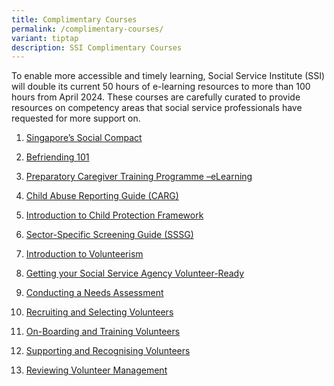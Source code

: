 ```yaml
---
title: Complimentary Courses
permalink: /complimentary-courses/
variant: tiptap
description: SSI Complimentary Courses
---
```

<p>To enable more accessible and timely learning, Social Service Institute
(SSI) will double its current 50 hours of e-learning resources to more
than 100 hours from April 2024. These courses are carefully curated to
provide resources on competency areas that social service professionals
have requested for more support on.</p>
<ol data-tight="true" class="tight">
<li>
<p><a href="https://iltms.ssi.gov.sg/registration/schedule?coursecode=SCRS400" rel="noopener noreferrer nofollow" target="_blank">Singapore’s Social Compact</a>
</p>
</li>
<li>
<p><a href="https://iltms.ssi.gov.sg/registration/schedule?coursecode=SSI0035" rel="noopener noreferrer nofollow" target="_blank">Befriending 101</a>
</p>
</li>
<li>
<p><a href="https://iltms.ssi.gov.sg/registration/schedule?coursecode=SSI0002" rel="noopener noreferrer nofollow" target="_blank">Preparatory Caregiver Training Programme –eLearning</a>
</p>
</li>
<li>
<p><a href="https://iltms.ssi.gov.sg/registration/schedule?coursecode=SCYF434" rel="noopener noreferrer nofollow" target="_blank">Child Abuse Reporting Guide (CARG)</a>
</p>
</li>
<li>
<p><a href="https://iltms.ssi.gov.sg/registration/schedule?coursecode=SCYF435" rel="noopener noreferrer nofollow" target="_blank">Introduction to Child Protection Framework</a>
</p>
</li>
<li>
<p><a href="https://iltms.ssi.gov.sg/registration/schedule?coursecode=SCYF436" rel="noopener noreferrer nofollow" target="_blank">Sector-Specific Screening Guide (SSSG)</a>
</p>
</li>
<li>
<p><a href="https://iltms.ssi.gov.sg/registration/schedule?coursecode=SVLD422" rel="noopener noreferrer nofollow" target="_blank">Introduction to Volunteerism</a>
</p>
</li>
<li>
<p><a href="https://iltms.ssi.gov.sg/registration/schedule?coursecode=SVLD423" rel="noopener noreferrer nofollow" target="_blank">Getting your Social Service Agency Volunteer-Ready</a>
</p>
</li>
<li>
<p><a href="https://iltms.ssi.gov.sg/registration/schedule?coursecode=SVLD424" rel="noopener noreferrer nofollow" target="_blank">Conducting a Needs Assessment</a>
</p>
</li>
<li>
<p><a href="https://iltms.ssi.gov.sg/registration/schedule?coursecode=SVLD425" rel="noopener noreferrer nofollow" target="_blank">Recruiting and Selecting Volunteers</a>
</p>
</li>
<li>
<p><a href="https://iltms.ssi.gov.sg/registration/schedule?coursecode=SVLD426" rel="noopener noreferrer nofollow" target="_blank">On-Boarding and Training Volunteers</a>
</p>
</li>
<li>
<p><a href="https://iltms.ssi.gov.sg/registration/schedule?coursecode=SVLD427" rel="noopener noreferrer nofollow" target="_blank">Supporting and Recognising Volunteers</a>
</p>
</li>
<li>
<p><a href="https://iltms.ssi.gov.sg/registration/schedule?coursecode=SVLD428" rel="noopener noreferrer nofollow" target="_blank">Reviewing Volunteer Management</a>
</p>
</li>
</ol>
<p></p>